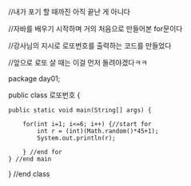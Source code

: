 
//내가 포기 할 때까진 아직 끝난 게 아니다



//자바를 배우기 시작하며 거의 처음으로 만들어본 for문이다

//강사님의 지시로 로또번호를 출력하는 코드를 만들었다

//앞으로 로또 살 때는 이걸 먼저 돌려야겠다ㅋㅋ



package day01;

public class 로또번호 {

	public static void main(String[] args) {

		for(int i=1; i<=6; i++) {//start for
			int r = (int)(Math.random()*45+1);
			System.out.println(r);
		
		} //end for
	} //end main
} //end class

